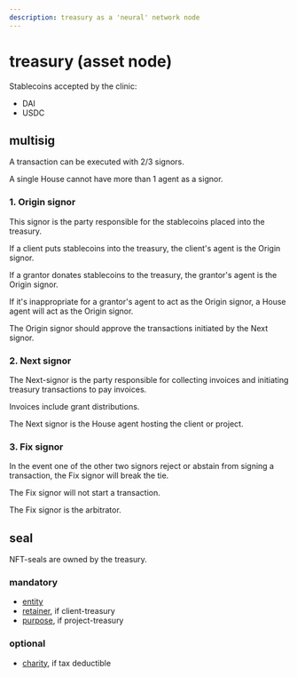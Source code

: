 ```yaml
---
description: treasury as a 'neural' network node
---
```


# treasury (asset node)

Stablecoins accepted by the clinic:

* DAI
* USDC

## multisig

A transaction can be executed with 2/3 signors.

A single House cannot have more than 1 agent as a signor.

### 1. Origin signor

This signor is the party responsible for the stablecoins placed into the treasury.

If a client puts stablecoins into the treasury, the client's agent is the Origin signor.

If a grantor donates stablecoins to the treasury, the grantor's agent is the Origin signor.

If it's inappropriate for a grantor's agent to act as the Origin signor, a House agent will act as the Origin signor.&#x20;

The Origin signor should approve the transactions initiated by the Next signor.

### 2. Next signor

The Next-signor is the party responsible for collecting invoices and initiating treasury transactions to pay invoices.

Invoices include grant distributions.

The Next signor is the House agent hosting the client or project.

### 3. Fix signor

In the event one of the other two signors reject or abstain from signing a transaction, the Fix signor will break the tie.

The Fix signor will not start a transaction.

The Fix signor is the arbitrator.

## seal

NFT-seals are owned by the treasury.

### mandatory

* [entity](https://app.gitbook.com/o/Ge5x1XBnN4Zr9dpGqkNC/s/cEok3YduYgyOTvIh4rtP/\~/changes/4/seal/entity)
* [retainer](https://app.gitbook.com/o/Ge5x1XBnN4Zr9dpGqkNC/s/cEok3YduYgyOTvIh4rtP/\~/changes/4/seal/retainer), if client-treasury
* [purpose](https://app.gitbook.com/o/Ge5x1XBnN4Zr9dpGqkNC/s/cEok3YduYgyOTvIh4rtP/\~/changes/4/seal/purpose), if project-treasury

### optional

* [charity](https://app.gitbook.com/o/Ge5x1XBnN4Zr9dpGqkNC/s/cEok3YduYgyOTvIh4rtP/\~/changes/4/seal/charity), if tax deductible&#x20;
